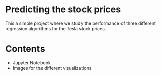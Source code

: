 # Predicting the stock prices
This a simple project where we study the performance of three different regression algorithms for the Tesla stock prices.

# Contents
- Jupyter Notebook
- Images for the different visualizations